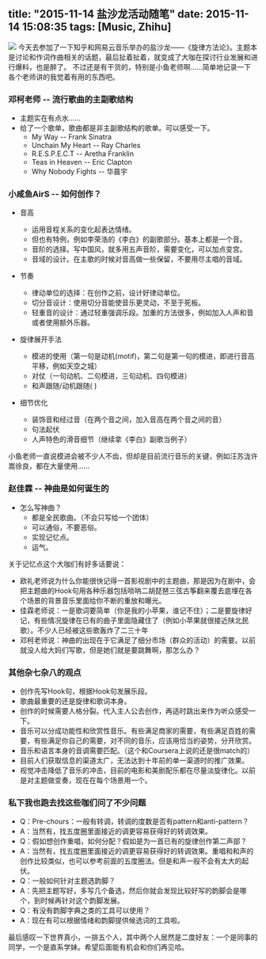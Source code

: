 title: "2015-11-14 盐沙龙活动随笔"
date: 2015-11-14 15:08:35
tags: [Music, Zhihu]
---

![](http://7ktqal.com1.z0.glb.clouddn.com/img/blog/zhihu-salt-salon.jpg)
今天去参加了一下知乎和网易云音乐举办的盐沙龙——《旋律方法论》。主题本是讨论和作词作曲相关的话题，最后扯着扯着，就变成了大咖在探讨行业发展和进行爆料，也是醉了。
不过还是有干货的，特别是小鱼老师啊……简单地记录一下各个老师讲的我觉着有用的东西吧。

### 邓柯老师 -- 流行歌曲的主副歌结构
* 主题实在有点水……
* 给了一个歌单，歌曲都是非主副歌结构的歌单。可以感受一下。
  * My Way -- Frank Sinatra
  * Unchain My Heart -- Ray Charles
  * R.E.S.P.E.C.T -- Aretha Franklin
  * Teas in Heaven -- Eric Clapton
  * Why Nobody Fights -- 华晨宇

### 小咸鱼AirS -- 如何创作？
* 音高
  * 运用音程关系的变化起表达情绪。
  * 但也有特例，例如李荣浩的《李白》的副歌部分。基本上都是一个音。
  * 音阶的选择。写中国风，就多用五声音阶，需要变化，可以加点变宫。
  * 音域的设计。在主歌的时候对音高做一些保留，不要用尽主唱的音域。

* 节奏
  * 律动单位的选择：在创作之前，设计好律动单位。
  * 切分音设计：使用切分音能使音乐更灵动，不至于死板。
  * 轻重音的设计：通过轻重强调乐段。加重的方法很多，例如加入人声和音或者使用额外乐器。

* 旋律展开手法
  * 模进的使用（第一句是动机(motif)，第二句是第一句的模进，即进行音高平移，例如天空之城）
  * 对仗（一句动机、二句模进，三句动机、四句模进）
  * 和声跟随/动机跟随(  )

* 细节优化
  * 装饰音和经过音（在两个音之间，加入音高在两个音之间的音）
  * 句法起伏
  * 人声特色的滑音细节（继续拿《李白》副歌当例子）

小鱼老师一直说模进会被不少人不齿，但却是目前流行音乐的关键，例如汪苏泷许嵩徐良，都在大量使用……

### 赵佳霖 -- 神曲是如何诞生的
  * 怎么写神曲？
    * 都是全民歌曲。（不会只写给一个团体）
    * 可以通俗，不要恶俗。
    * 实现记忆点。
    * 运气。

关于记忆点这个大咖们有好多话要说：
* 欧礼老师说为什么你能很快记得一首影视剧中的主题曲，那是因为在剧中，会把主题曲的Hook句用各种乐器包括唢呐二胡琵琶三弦古筝翻来覆去底埋在各个场景的背景音乐里面给你不断的重放和曝光。
* 佳霖老师说：一是歌词要简单（你是我的小苹果，谁记不住）；二是要旋律好记，有些情况旋律在已有的曲子里面隐藏住了（例如小苹果就很接近陕北民歌）。不少人已经被这些歌轰炸了二三十年
* 邓柯老师说：神曲的出现在于它满足了细分市场（群众的活动）的需要。以前就没人给大妈们写歌，但是她们就是要跳舞啊，那怎么办？

### 其他杂七杂八的观点
  * 创作先写Hook句，根据Hook句发展乐段。
  * 歌曲最重要的还是旋律和歌词本身。
  * 创作的时候需要人格分裂。代入主人公去创作，再适时跳出来作为听众感受一下。
  * 音乐可以分成功能性和欣赏性音乐。有些满足商家的需要，有些满足百姓的需要，有些满足你自己的需要，对不同的音乐，应该用恰当的姿势，分开欣赏。
  * 音乐和语言本身的音调需要匹配。（这个和Coursera上说的还是很match的）
  * 目前人们获取信息的渠道太广，无法达到十年前的单一渠道时的推广效果。 
  * 视觉冲击降低了音乐的冲击，目前的电影和美剧配乐都在尽量淡旋律化。以前是对主题做变奏，现在在每个场景用一个。


### 私下我也跑去找这些咖们问了不少问题
* Q：Pre-chours：一般有转调，转调的度数是否有pattern和anti-pattern？
* A：当然有，找五度圈里面接近的调更容易获得好的转调效果。
* Q：假如想创作重唱，如何分配？假如是为一首已有的旋律创作第二声部？
* A：当然有，找五度圈里面接近的调更容易获得好的转调效果。重唱和和声的创作比较类似，也可以参考前面的五度圈法。但是和声一般不会有太大的起伏。
* Q：一般如何针对主题选韵脚？
* A：先把主题写好，多写几个备选，然后你就会发现比较好写的韵脚会是哪个，到时候再针对这个韵脚发展。
* Q：有没有韵脚字典之类的工具可以使用？
* A：现在有可以根据情绪和韵脚提供候选词的工具啦。

最后感叹一下世界真小，一排五个人，其中两个人居然是二度好友：一个是同事的同学，一个是直系学妹。希望后面能有机会和你们再见哈。
